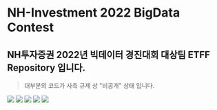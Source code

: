 # NH-Investment 2022 BigData Contest
## NH투자증권 2022년 빅데이터 경진대회 대상팀 ETFF Repository 입니다.

> 대부분의 코드가 사측 규제 상 "비공개" 상태 입니다.

![](https://github.com/Becky-Kwon/NH-Investment-BigData-Contest-2022-/blob/master/img/NH%ED%88%AC%EC%9E%90%EC%A6%9D%EA%B6%8C%EB%B3%B8%EC%84%A0.jpg?raw=true)
![](https://github.com/Becky-Kwon/NH-Investment-BigData-Contest-2022-/blob/master/img/Final_ETFF.jpg?raw=true)
![](https://github.com/Becky-Kwon/NH-Investment-BigData-Contest-2022-/blob/master/img/NH%ED%88%AC%EC%9E%90%EC%A6%9D%EA%B6%8C%EB%B3%B8%EC%84%A02.jpg?raw=true)
![](https://github.com/Becky-Kwon/NH-Investment-BigData-Contest-2022-/blob/master/img/%EC%B6%94%EC%B2%9C.jpg?raw=true)
![](https://github.com/Becky-Kwon/NH-Investment-BigData-Contest-2022-/blob/master/img/6S2A3412.JPG?raw=true)
